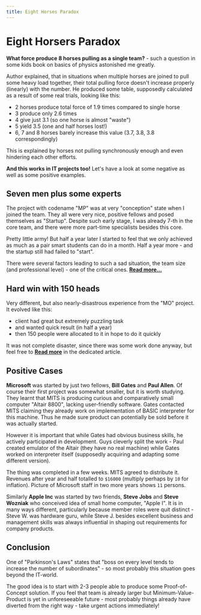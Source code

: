 ```yaml
---
title: Eight Horses Paradox
---
```


# Eight Horsers Paradox

**What force produce 8 horses pulling as a single team?** - such a question in some kids book on basics of
physics astonished me greatly.

Author explained, that in situations when multiple horses are joined to pull some heavy load together, their
total pulling force doesn't increase properly (linearly) with the number. He produced some table, supposedly
calculated as a result of some real trials, looking like this:

- 2 horses produce total force of 1.9 times compared to single horse
- 3 produce only 2.6 times
- 4 give just 3.1 (so one horse is almost "waste")
- 5 yield 3.5 (one and half horses lost!)
- 6, 7 and 8 horses barely increase this value (3.7, 3.8, 3.8 correspondingly)

This is explained by horses not pulling synchronously enough and even hindering each other efforts.

**And this works in IT projects too!** Let's have a look at some negative as well as some positive examples.

<h2 class="section-heading">Seven men plus some experts</h2>

The project with codename "MP" was at very "conception" state when I joined the team. They all were very nice,
positive fellows and posed themselves as "Startup". Despite such early stage, I was already 7-th in the core
team, and there were more part-time specialists besides this core.

Pretty little army! But half a year later I started to feel that we only achieved as much as a pair smart students
can do in a month. Half a year more - and the startup still had failed to "start".

There were several factors leading to such a sad situation, the team size (and professional level) - one of the critical ones. [**Read more...**](mp-heads.html)

<h2 class="section-heading">Hard win with 150 heads</h2>

Very different, but also nearly-disastrous experience from the "MO" project. It evolved like this:

- client had great but extremely puzzling task
- and wanted quick result (in half a year)
- then 150 people were allocated to it in hope to do it quickly

It was not complete disaster, since there was some work done anyway, but feel free to [**Read more**](mo-150.html)
in the dedicated article.

<h2 class="section-heading">Positive Cases</h2>

**Microsoft** was started by just two fellows, **Bill Gates** and **Paul Allen**. Of course their first project
was somewhat smaller, but it is worth studying. They learnt that MITS is producing curious and comparatively
small computer "Altair 8800", lacking user-friendly software. Gates contacted MITS claiming they already work
on implementation of BASIC interpreter for this machine. Thus he made sure product can potentially be sold
before it was actually started.

However it is important that while Gates had obvious business skills, he actively participated in development.
Guys cleverly split the work - Paul created emulator of the Altair (they have no real machine) while Gates
worked on interpreter itself (supposedly acquiring and adapting some different version).

The thing was completed in a few weeks. MITS agreed to distribute it. Revenues after year and half totalled
to `$16000` (multiply perhaps by `10` for inflation). Picture of Microsoft staff in two more years shows `11` persons.

Similarly **Apple Inc** was started by two friends, **Steve Jobs** and **Steve Wozniak** who conceived idea of
small home computer, "Apple I". It is in many ways different, particularly because member roles were quit
distinct - Steve W. was hardware guru, while Steve J. besides excellent business and management skills was
always influential in shaping out requirements for company products.

<h2 class="section-heading">Conclusion</h2>

One of "Parkinson's Laws" states that "boss on every level tends to increase the number of subordinates" - so
most probably this situation goes beyond the IT-world.

The good idea is to start with 2-3 people able to produce some Proof-of-Concept solution. If you feel that team
is already larger but Minimum-Value-Product is yet in unforeseeable future - most probably things already have
diverted from the right way - take urgent actions immediately!

<!--                <h2 class="section-heading">The Final Frontier</h2>
                <a href="#!"><img class="img-fluid" src="assets/img/post-sample-image.jpg" alt="..." /></a> -->

